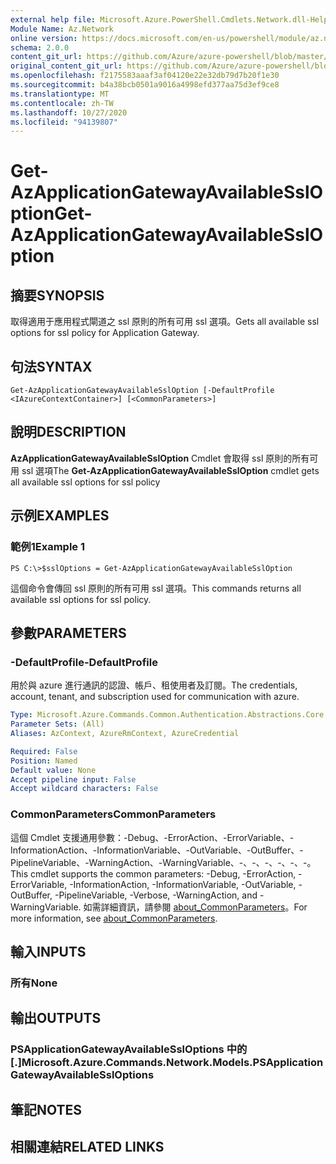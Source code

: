 ```yaml
---
external help file: Microsoft.Azure.PowerShell.Cmdlets.Network.dll-Help.xml
Module Name: Az.Network
online version: https://docs.microsoft.com/en-us/powershell/module/az.network/get-azapplicationgatewayavailablessloption
schema: 2.0.0
content_git_url: https://github.com/Azure/azure-powershell/blob/master/src/Network/Network/help/Get-AzApplicationGatewayAvailableSslOption.md
original_content_git_url: https://github.com/Azure/azure-powershell/blob/master/src/Network/Network/help/Get-AzApplicationGatewayAvailableSslOption.md
ms.openlocfilehash: f2175583aaaf3af04120e22e32db79d7b20f1e30
ms.sourcegitcommit: b4a38bcb0501a9016a4998efd377aa75d3ef9ce8
ms.translationtype: MT
ms.contentlocale: zh-TW
ms.lasthandoff: 10/27/2020
ms.locfileid: "94139807"
---
```

# <span data-ttu-id="2f4a4-101">Get-AzApplicationGatewayAvailableSslOption</span><span class="sxs-lookup"><span data-stu-id="2f4a4-101">Get-AzApplicationGatewayAvailableSslOption</span></span>

## <span data-ttu-id="2f4a4-102">摘要</span><span class="sxs-lookup"><span data-stu-id="2f4a4-102">SYNOPSIS</span></span>
<span data-ttu-id="2f4a4-103">取得適用于應用程式閘道之 ssl 原則的所有可用 ssl 選項。</span><span class="sxs-lookup"><span data-stu-id="2f4a4-103">Gets all available ssl options for ssl policy for Application Gateway.</span></span>

## <span data-ttu-id="2f4a4-104">句法</span><span class="sxs-lookup"><span data-stu-id="2f4a4-104">SYNTAX</span></span>

```
Get-AzApplicationGatewayAvailableSslOption [-DefaultProfile <IAzureContextContainer>] [<CommonParameters>]
```

## <span data-ttu-id="2f4a4-105">說明</span><span class="sxs-lookup"><span data-stu-id="2f4a4-105">DESCRIPTION</span></span>
<span data-ttu-id="2f4a4-106">**AzApplicationGatewayAvailableSslOption** Cmdlet 會取得 ssl 原則的所有可用 ssl 選項</span><span class="sxs-lookup"><span data-stu-id="2f4a4-106">The **Get-AzApplicationGatewayAvailableSslOption** cmdlet gets all available ssl options for ssl policy</span></span>

## <span data-ttu-id="2f4a4-107">示例</span><span class="sxs-lookup"><span data-stu-id="2f4a4-107">EXAMPLES</span></span>

### <span data-ttu-id="2f4a4-108">範例1</span><span class="sxs-lookup"><span data-stu-id="2f4a4-108">Example 1</span></span>
```
PS C:\>$sslOptions = Get-AzApplicationGatewayAvailableSslOption
```

<span data-ttu-id="2f4a4-109">這個命令會傳回 ssl 原則的所有可用 ssl 選項。</span><span class="sxs-lookup"><span data-stu-id="2f4a4-109">This commands returns all available ssl options for ssl policy.</span></span>

## <span data-ttu-id="2f4a4-110">參數</span><span class="sxs-lookup"><span data-stu-id="2f4a4-110">PARAMETERS</span></span>

### <span data-ttu-id="2f4a4-111">-DefaultProfile</span><span class="sxs-lookup"><span data-stu-id="2f4a4-111">-DefaultProfile</span></span>
<span data-ttu-id="2f4a4-112">用於與 azure 進行通訊的認證、帳戶、租使用者及訂閱。</span><span class="sxs-lookup"><span data-stu-id="2f4a4-112">The credentials, account, tenant, and subscription used for communication with azure.</span></span>

```yaml
Type: Microsoft.Azure.Commands.Common.Authentication.Abstractions.Core.IAzureContextContainer
Parameter Sets: (All)
Aliases: AzContext, AzureRmContext, AzureCredential

Required: False
Position: Named
Default value: None
Accept pipeline input: False
Accept wildcard characters: False
```

### <span data-ttu-id="2f4a4-113">CommonParameters</span><span class="sxs-lookup"><span data-stu-id="2f4a4-113">CommonParameters</span></span>
<span data-ttu-id="2f4a4-114">這個 Cmdlet 支援通用參數：-Debug、-ErrorAction、-ErrorVariable、-InformationAction、-InformationVariable、-OutVariable、-OutBuffer、-PipelineVariable、-WarningAction、-WarningVariable、-、-、-、-、-、-。</span><span class="sxs-lookup"><span data-stu-id="2f4a4-114">This cmdlet supports the common parameters: -Debug, -ErrorAction, -ErrorVariable, -InformationAction, -InformationVariable, -OutVariable, -OutBuffer, -PipelineVariable, -Verbose, -WarningAction, and -WarningVariable.</span></span> <span data-ttu-id="2f4a4-115">如需詳細資訊，請參閱 [about_CommonParameters](http://go.microsoft.com/fwlink/?LinkID=113216)。</span><span class="sxs-lookup"><span data-stu-id="2f4a4-115">For more information, see [about_CommonParameters](http://go.microsoft.com/fwlink/?LinkID=113216).</span></span>

## <span data-ttu-id="2f4a4-116">輸入</span><span class="sxs-lookup"><span data-stu-id="2f4a4-116">INPUTS</span></span>

### <span data-ttu-id="2f4a4-117">所有</span><span class="sxs-lookup"><span data-stu-id="2f4a4-117">None</span></span>

## <span data-ttu-id="2f4a4-118">輸出</span><span class="sxs-lookup"><span data-stu-id="2f4a4-118">OUTPUTS</span></span>

### <span data-ttu-id="2f4a4-119">PSApplicationGatewayAvailableSslOptions 中的 [.]</span><span class="sxs-lookup"><span data-stu-id="2f4a4-119">Microsoft.Azure.Commands.Network.Models.PSApplicationGatewayAvailableSslOptions</span></span>

## <span data-ttu-id="2f4a4-120">筆記</span><span class="sxs-lookup"><span data-stu-id="2f4a4-120">NOTES</span></span>

## <span data-ttu-id="2f4a4-121">相關連結</span><span class="sxs-lookup"><span data-stu-id="2f4a4-121">RELATED LINKS</span></span>
